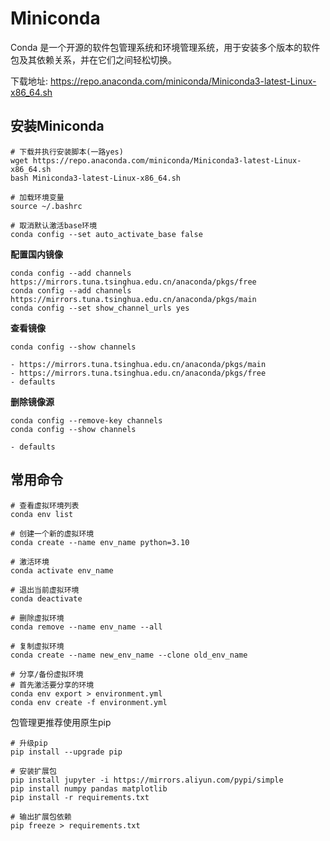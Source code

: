 # Miniconda
Conda 是一个开源的软件包管理系统和环境管理系统，用于安装多个版本的软件包及其依赖关系，并在它们之间轻松切换。

下载地址: https://repo.anaconda.com/miniconda/Miniconda3-latest-Linux-x86_64.sh

## 安装Miniconda

```shell
# 下载并执行安装脚本(一路yes)
wget https://repo.anaconda.com/miniconda/Miniconda3-latest-Linux-x86_64.sh
bash Miniconda3-latest-Linux-x86_64.sh

# 加载环境变量
source ~/.bashrc

# 取消默认激活base环境
conda config --set auto_activate_base false
```


**配置国内镜像**  
```shell
conda config --add channels https://mirrors.tuna.tsinghua.edu.cn/anaconda/pkgs/free
conda config --add channels https://mirrors.tuna.tsinghua.edu.cn/anaconda/pkgs/main
conda config --set show_channel_urls yes
```

**查看镜像**
```shell
conda config --show channels

- https://mirrors.tuna.tsinghua.edu.cn/anaconda/pkgs/main
- https://mirrors.tuna.tsinghua.edu.cn/anaconda/pkgs/free
- defaults
```

**删除镜像源**  
```shell
conda config --remove-key channels
conda config --show channels

- defaults
```

## 常用命令

```shell
# 查看虚拟环境列表
conda env list

# 创建一个新的虚拟环境
conda create --name env_name python=3.10

# 激活环境
conda activate env_name

# 退出当前虚拟环境
conda deactivate

# 删除虚拟环境
conda remove --name env_name --all

# 复制虚拟环境
conda create --name new_env_name --clone old_env_name

# 分享/备份虚拟环境
# 首先激活要分享的环境
conda env export > environment.yml
conda env create -f environment.yml
```

包管理更推荐使用原生pip

```shell
# 升级pip
pip install --upgrade pip

# 安装扩展包
pip install jupyter -i https://mirrors.aliyun.com/pypi/simple
pip install numpy pandas matplotlib
pip install -r requirements.txt

# 输出扩展包依赖
pip freeze > requirements.txt
```